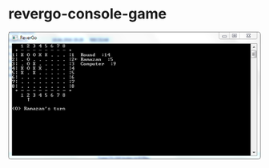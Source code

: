 # revergo-console-game
![Image](https://github.com/gndzram/revergo-console-game/blob/master/unnamed1.png?raw=true)
